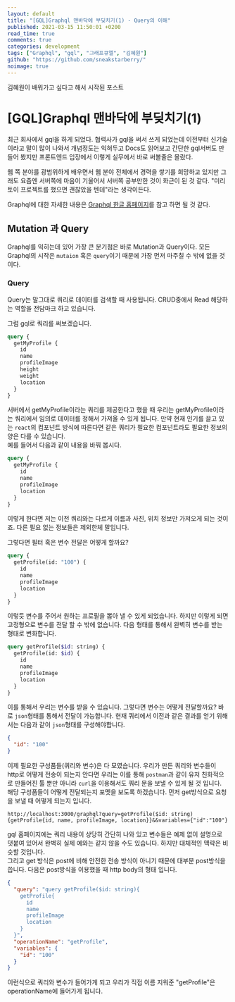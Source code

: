 ```yaml
---
layout: default
title: "[GQL]Graphql 맨바닥에 부딪치기(1) - Query의 이해"
published: 2021-03-15 11:50:01 +0200
read_time: true
comments: true
categories: development
tags: ["Graphql", "gql", "그래프큐엘", "김혜원"]
github: "https://github.com/sneakstarberry/"
noimage: true
---
```

김혜원이 배워가고 싶다고 해서 시작된 포스트
<!--more-->
# [GQL]Graphql 맨바닥에 부딪치기(1)

최근 회사에서 gql을 하게 되었다. 협력사가 gql을 써서 쓰게 되었는데 이전부터 신기술이라고 말이 많이 나와서 개념정도는 익혀두고 Docs도 읽어보고 간단한 gql서버도 만들어 봤지만 프론트엔드 입장에서 이렇게 실무에서 바로 써볼줄은 몰랐다.   

웹 쪽 분야를 광범위하게 배우면서 웹 분야 전체에서 경력을 쌓기를 희망하고 있지만 그래도 요즘엔 서버쪽에 마음이 기울어서 서버쪽 공부만한 것이 화근이 된 것 같다. "미리 토이 프로젝트를 했으면 괜찮았을 텐데"라는 생각이든다.

Graphql에 대한 자세한 내용은 [Graphql 한글 홈페이지](https://graphql-kr.github.io/)를 참고 하면 될 것 같다.

## Mutation 과 Query
Graphql를 익히는데 있어 가장 큰 분기점은 바로 Mutation과 Query이다. 모든 Graphql의 시작은 `mutaion` 혹은 `query`이기 때문에 가장 먼저 마주칠 수 밖에 없을 것이다.

### Query
Query는 말그대로 쿼리로 데이터를 검색할 때 사용됩니다. CRUD중에서 Read 해당하는 역할을 전담마크 하고 있습니다.

그럼 gql로 쿼리를 써보겠습니다.
```graphql
query {
  getMyProfile {
    id
    name
    profileImage
    height
    weight
    location
  }
}
```
서버에서 getMyProfile이라는 쿼리를 제공한다고 했을 때 우리는 getMyProfile이라는 쿼리에서 임의로 데이터를 정해서 가져올 수 있게 됩니다. 만약 현재 인기를 끌고 있는 `react`의 컴포넌트 방식에 따른다면 같은 쿼리가 필요한 컴포넌트라도 필요한 정보의 양은 다를 수 있습니다.   
예를 들어서 다음과 같이 내용을 바꿔 봅시다.
```graphql
query {
  getMyProfile {
    id
    name
    profileImage
    location
  }
}
```
이렇게 한다면 저는 이전 쿼리와는 다르게 이름과 사진, 위치 정보만 가져오게 되는 것이죠. 다른 필요 없는 정보들은 제외한체 말입니다.

그렇다면 필터 혹은 변수 전달은 어떻게 할까요?
```graphql
query {
  getProfile(id: "100") {
    id
    name
    profileImage
    location
  }
}
```
이렇듯 변수를 주어서 원하는 프로필을 뽑아 낼 수 있게 되었습니다. 하지만 이렇게 되면 고정형으로 변수를 전달 할 수 밖에 없습니다. 다음 형태를 통해서 완벽히 변수를 받는 형태로 변화합니다.
```graphql
query getProfile($id: string) {
  getProfile(id: $id) {
    id
    name
    profileImage
    location
  }
}
```
이를 통해서 우리는 변수를 받을 수 있습니다. 그렇다면 변수는 어떻게 전달할까요?
바로 `json`형태를 통해서 전달이 가능합니다. 현재 쿼리에서 이전과 같은 결과를 얻기 위해서는 다음과 같이 `json`형태를 구성해야합니다.
```json
{
  "id": "100"
}
```
이제 필요한 구성품들(쿼리와 변수)은 다 모였습니다. 우리가 만든 쿼리와 변수들이 http로 어떻게 전송이 되는지 안다면 우리는 이를 통해 `postman`과 같이 유저 친화적으로 만들어진 툴 뿐만 아니라 `curl`을 이용해서도 쿼리 문을 보낼 수 있게 될 것 입니다.   
해당 구성품들이 어떻게 전달되는지 포멧을 보도록 하겠습니다. 먼저 get방식으로 요청을 보낼 때 어떻게 되는지 입니다.
```
http://localhost:3000/graphql?query=getProfile($id: string){getProfile{id, name, profileImage, location}}&&variables={"id":"100"}
```
gql 홈페이지에는 쿼리 내용이 상당히 간단히 나와 있고 변수들은 예제 없이 설명으로 덧붙여 있어서 완벽히 실제 예와는 같지 않을 수도 있습니다. 하지만 대체적인 맥락은 비슷할 것입니다.   
그리고 get 방식은 post에 비해 안전한 전송 방식이 아니기 때문에 대부분 post방식을 씁니다. 다음은 post방식을 이용했을 때 http body의 형태 입니다.
```json
{
  "query": "query getProfile($id: string){
    getProfile{
      id
      name
      profileImage
      location
    }
  }",
  "operationName": "getProfile",
  "variables": {
    "id": "100"
  }
}
```
이런식으로 쿼리와 변수가 들어가게 되고 우리가 직접 이름 지워준 "getProfile"은 operationName에 들어가게 됩니다.